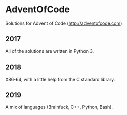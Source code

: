 # AdventOfCode
Solutions for Advent of Code (http://adventofcode.com)

## 2017
All of the solutions are written in Python 3.

## 2018
X86-64, with a little help from the C standard library.

## 2019
A mix of languages (Brainfuck, C++, Python, Bash).
